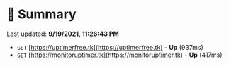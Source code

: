# 📖 Summary
Last updated: **9/19/2021, 11:26:43 PM**

- `GET` [https://uptimerfree.tk](https://uptimerfree.tk) - **Up** (937ms)
- `GET` [https://monitoruptimer.tk](https://monitoruptimer.tk) - **Up** (417ms)
